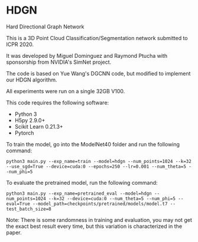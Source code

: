 # HDGN
Hard Directional Graph Network

This is a 3D Point Cloud Classification/Segmentation network submitted to ICPR 2020.

It was developed by Miguel Dominguez and Raymond Ptucha with sponsorship from NVIDIA's SimNet project.

The code is based on Yue Wang's DGCNN code, but modified to implement our HDGN algorithm.

All experiments were run on a single 32GB V100.

This code requires the following software:
* Python 3
* H5py 2.9.0+
* Scikit Learn 0.21.3+
* Pytorch

To train the model, go into the ModelNet40 folder and run the following command:

```
python3 main.py --exp_name=train --model=hdgn --num_points=1024 --k=32 --use_sgd=True --device=cuda:0 --epochs=250 --lr=0.001 --num_theta=5 --num_phi=5
```

To evaluate the pretrained model, run the following command:

```
python3 main.py --exp_name=pretrained_eval --model=hdgn --num_points=1024 --k=32 --device=cuda:0 --num_theta=5 --num_phi=5 --eval=True --model_path=checkpoints/pretrained/models/model.t7 --test_batch_size=8
```

Note: There is some randomness in training and evaluation, you may not get the exact best result every time, but this variation is characterized in the paper.
